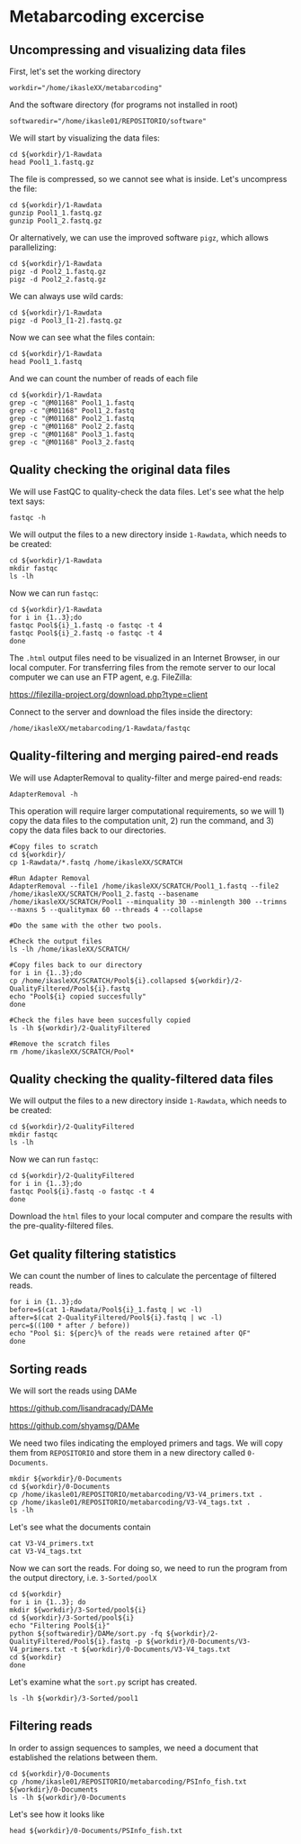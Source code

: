 # Metabarcoding excercise
## Uncompressing and visualizing data files
First, let's set the working directory
```
workdir="/home/ikasleXX/metabarcoding"
```
And the software directory (for programs not installed in root)
```
softwaredir="/home/ikasle01/REPOSITORIO/software"
```
We will start by visualizing the data files:
```
cd ${workdir}/1-Rawdata
head Pool1_1.fastq.gz
```

The file is compressed, so we cannot see what is inside. Let's uncompress the file:
```
cd ${workdir}/1-Rawdata
gunzip Pool1_1.fastq.gz
gunzip Pool1_2.fastq.gz
```
Or alternatively, we can use the improved software `pigz`, which allows parallelizing:
```
cd ${workdir}/1-Rawdata
pigz -d Pool2_1.fastq.gz
pigz -d Pool2_2.fastq.gz
```
We can always use wild cards:
```
cd ${workdir}/1-Rawdata
pigz -d Pool3_[1-2].fastq.gz
```
Now we can see what the files contain:
```
cd ${workdir}/1-Rawdata
head Pool1_1.fastq
```
And we can count the number of reads of each file
```
cd ${workdir}/1-Rawdata
grep -c "@M01168" Pool1_1.fastq
grep -c "@M01168" Pool1_2.fastq
grep -c "@M01168" Pool2_1.fastq
grep -c "@M01168" Pool2_2.fastq
grep -c "@M01168" Pool3_1.fastq
grep -c "@M01168" Pool3_2.fastq
```

## Quality checking the original data files
We will use FastQC to quality-check the data files. Let's see what the help text says:
```
fastqc -h
```
We will output the files to a new directory inside `1-Rawdata`, which needs to be created:
```
cd ${workdir}/1-Rawdata
mkdir fastqc
ls -lh
```
Now we can run `fastqc`:
```
cd ${workdir}/1-Rawdata
for i in {1..3};do
fastqc Pool${i}_1.fastq -o fastqc -t 4
fastqc Pool${i}_2.fastq -o fastqc -t 4
done
```
The `.html` output files need to be visualized in an Internet Browser, in our local computer. For transferring files from the remote server to our local computer we can use an FTP agent, e.g. FileZilla:

https://filezilla-project.org/download.php?type=client

Connect to the server and download the files inside the directory:
```
/home/ikasleXX/metabarcoding/1-Rawdata/fastqc
```
## Quality-filtering and merging paired-end reads
We will use AdapterRemoval to quality-filter and merge paired-end reads:
```
AdapterRemoval -h
```
This operation will require larger computational requirements, so we will 1) copy the data files to the computation unit, 2) run the command, and 3) copy the data files back to our directories.
```
#Copy files to scratch
cd ${workdir}/
cp 1-Rawdata/*.fastq /home/ikasleXX/SCRATCH

#Run Adapter Removal
AdapterRemoval --file1 /home/ikasleXX/SCRATCH/Pool1_1.fastq --file2 /home/ikasleXX/SCRATCH/Pool1_2.fastq --basename /home/ikasleXX/SCRATCH/Pool1 --minquality 30 --minlength 300 --trimns --maxns 5 --qualitymax 60 --threads 4 --collapse

#Do the same with the other two pools.

#Check the output files
ls -lh /home/ikasleXX/SCRATCH/

#Copy files back to our directory
for i in {1..3};do
cp /home/ikasleXX/SCRATCH/Pool${i}.collapsed ${workdir}/2-QualityFiltered/Pool${i}.fastq
echo "Pool${i} copied succesfully"
done

#Check the files have been succesfully copied
ls -lh ${workdir}/2-QualityFiltered

#Remove the scratch files
rm /home/ikasleXX/SCRATCH/Pool*
```
## Quality checking the quality-filtered data files
We will output the files to a new directory inside `1-Rawdata`, which needs to be created:
```
cd ${workdir}/2-QualityFiltered
mkdir fastqc
ls -lh
```
Now we can run `fastqc`:
```
cd ${workdir}/2-QualityFiltered
for i in {1..3};do
fastqc Pool${i}.fastq -o fastqc -t 4
done
```
Download the `html` files to your local computer and compare the results with the pre-quality-filtered files.

## Get quality filtering statistics
We can count the number of lines to calculate the percentage of filtered reads.
```
for i in {1..3};do
before=$(cat 1-Rawdata/Pool${i}_1.fastq | wc -l)
after=$(cat 2-QualityFiltered/Pool${i}.fastq | wc -l)
perc=$((100 * after / before))
echo "Pool $i: ${perc}% of the reads were retained after QF"
done
```
## Sorting reads
We will sort the reads using DAMe

https://github.com/lisandracady/DAMe

https://github.com/shyamsg/DAMe

We need two files indicating the employed primers and tags. We will copy them from `REPOSITORIO` and store them in a new directory called `0-Documents`.
```
mkdir ${workdir}/0-Documents
cd ${workdir}/0-Documents
cp /home/ikasle01/REPOSITORIO/metabarcoding/V3-V4_primers.txt .
cp /home/ikasle01/REPOSITORIO/metabarcoding/V3-V4_tags.txt .
ls -lh
```
Let's see what the documents contain
```
cat V3-V4_primers.txt
cat V3-V4_tags.txt
```
Now we can sort the reads. For doing so, we need to run the program from the output directory, i.e. `3-Sorted/poolX`
```
cd ${workdir}
for i in {1..3}; do
mkdir ${workdir}/3-Sorted/pool${i}
cd ${workdir}/3-Sorted/pool${i}
echo "Filtering Pool${i}"
python ${softwaredir}/DAMe/sort.py -fq ${workdir}/2-QualityFiltered/Pool${i}.fastq -p ${workdir}/0-Documents/V3-V4_primers.txt -t ${workdir}/0-Documents/V3-V4_tags.txt
cd ${workdir}
done
```
Let's examine what the `sort.py` script has created.
```
ls -lh ${workdir}/3-Sorted/pool1
```
## Filtering reads
In order to assign sequences to samples, we need a document that established the relations between them.
```
cd ${workdir}/0-Documents
cp /home/ikasle01/REPOSITORIO/metabarcoding/PSInfo_fish.txt ${workdir}/0-Documents
ls -lh ${workdir}/0-Documents
```
Let's see how it looks like
```
head ${workdir}/0-Documents/PSInfo_fish.txt
```
